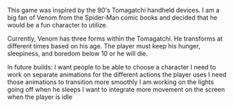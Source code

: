 This game was inspired by the 90's Tomagatchi handheld devices. I am a big fan of Venom from the Spider-Man comic books and decided that he would be a fun character to utilize.

Currently, Venom has three forms within the Tomagatchi. He transforms at different times based on his age. The player must keep his hunger, sleepiness, and boredom below 10 or he will die.

In future builds:
I want people to be able to choose a character
I need to work on separate animations for the different actions the player uses
I need those animations to transition more smoothly
I am working on the lights going off when he sleeps
I want to integrate more movement on the screen when the player is idle